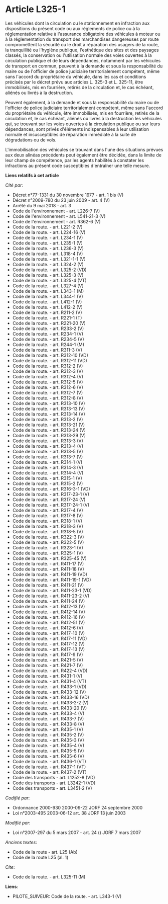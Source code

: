 # Article L325-1

Les véhicules dont la circulation ou le stationnement en infraction aux dispositions du présent code ou aux règlements de
police ou à la réglementation relative à l'assurance obligatoire des véhicules à moteur ou à la réglementation du transport
des marchandises dangereuses par route compromettent la sécurité ou le droit à réparation des usagers de la route, la
tranquillité ou l'hygiène publique, l'esthétique des sites et des paysages classés, la conservation ou l'utilisation normale
des voies ouvertes à la circulation publique et de leurs dépendances, notamment par les véhicules de transport en commun,
peuvent à la demande et sous la responsabilité du maire ou de l'officier de police judiciaire territorialement compétent,
même sans l'accord du propriétaire du véhicule, dans les cas et conditions précisés par le décret prévu aux articles L. 325-3
et L. 325-11, être immobilisés, mis en fourrière, retirés de la circulation et, le cas échéant, aliénés ou livrés à la
destruction.

Peuvent également, à la demande et sous la responsabilité du maire ou de l'officier de police judiciaire territorialement
compétent, même sans l'accord du propriétaire du véhicule, être immobilisés, mis en fourrière, retirés de la circulation et,
le cas échéant, aliénés ou livrés à la destruction les véhicules qui, se trouvant sur les voies ouvertes à la circulation
publique ou sur leurs dépendances, sont privés d'éléments indispensables à leur utilisation normale et insusceptibles de
réparation immédiate à la suite de dégradations ou de vols.

L'immobilisation des véhicules se trouvant dans l'une des situations prévues aux deux alinéas précédents peut également être
décidée, dans la limite de leur champ de compétence, par les agents habilités à constater les infractions au présent code
susceptibles d'entraîner une telle mesure.

**Liens relatifs à cet article**

_Cité par_:

  - Décret n°77-1331 du 30 novembre 1977 - art. 1 bis (V)
  - Décret n°2009-780 du 23 juin 2009 - art. 4 (V)
  - Arrêté du 9 mai 2018 - art. 3
  - Code de l'environnement - art. L226-7 (V)
  - Code de l'environnement - art. L541-21-3 (V)
  - Code de l'environnement - art. R362-6 (V)
  - Code de la route. - art. L221-2 (V)
  - Code de la route. - art. L224-16 (V)
  - Code de la route. - art. L234-1 (V)
  - Code de la route. - art. L235-1 (V)
  - Code de la route. - art. L236-3 (V)
  - Code de la route. - art. L318-4 (V)
  - Code de la route. - art. L321-1-1 (V)
  - Code de la route. - art. L324-2 (V)
  - Code de la route. - art. L325-2 (VD)
  - Code de la route. - art. L325-3 (V)
  - Code de la route. - art. L325-4 (VT)
  - Code de la route. - art. L327-4 (V)
  - Code de la route. - art. L343-1 (M)
  - Code de la route. - art. L344-1 (V)
  - Code de la route. - art. L412-1 (V)
  - Code de la route. - art. L412-2 (V)
  - Code de la route. - art. R211-2 (V)
  - Code de la route. - art. R221-1 (T)
  - Code de la route. - art. R221-20 (V)
  - Code de la route. - art. R233-2 (V)
  - Code de la route. - art. R234-1 (V)
  - Code de la route. - art. R234-5 (V)
  - Code de la route. - art. R244-1 (M)
  - Code de la route. - art. R311-3 (V)
  - Code de la route. - art. R312-10 (VD)
  - Code de la route. - art. R312-11 (VD)
  - Code de la route. - art. R312-2 (V)
  - Code de la route. - art. R312-3 (V)
  - Code de la route. - art. R312-4 (V)
  - Code de la route. - art. R312-5 (V)
  - Code de la route. - art. R312-6 (V)
  - Code de la route. - art. R312-7 (V)
  - Code de la route. - art. R312-8 (V)
  - Code de la route. - art. R313-10 (V)
  - Code de la route. - art. R313-13 (V)
  - Code de la route. - art. R313-14 (V)
  - Code de la route. - art. R313-2 (V)
  - Code de la route. - art. R313-21 (V)
  - Code de la route. - art. R313-24 (V)
  - Code de la route. - art. R313-29 (V)
  - Code de la route. - art. R313-3 (V)
  - Code de la route. - art. R313-4 (V)
  - Code de la route. - art. R313-5 (V)
  - Code de la route. - art. R313-7 (V)
  - Code de la route. - art. R314-1 (V)
  - Code de la route. - art. R314-3 (V)
  - Code de la route. - art. R314-4 (V)
  - Code de la route. - art. R315-1 (V)
  - Code de la route. - art. R315-2 (V)
  - Code de la route. - art. R316-3-1 (VD)
  - Code de la route. - art. R317-23-1 (V)
  - Code de la route. - art. R317-24 (V)
  - Code de la route. - art. R317-24-1 (V)
  - Code de la route. - art. R317-4 (V)
  - Code de la route. - art. R317-8 (V)
  - Code de la route. - art. R318-1 (V)
  - Code de la route. - art. R318-3 (V)
  - Code de la route. - art. R318-5 (V)
  - Code de la route. - art. R322-3 (V)
  - Code de la route. - art. R322-5 (V)
  - Code de la route. - art. R323-1 (V)
  - Code de la route. - art. R325-1 (V)
  - Code de la route. - art. R325-45 (V)
  - Code de la route. - art. R411-17 (V)
  - Code de la route. - art. R411-18 (V)
  - Code de la route. - art. R411-19 (VD)
  - Code de la route. - art. R411-19-1 (VD)
  - Code de la route. - art. R411-21 (V)
  - Code de la route. - art. R411-23-1 (VD)
  - Code de la route. - art. R411-23-2 (V)
  - Code de la route. - art. R411-24 (V)
  - Code de la route. - art. R412-13 (V)
  - Code de la route. - art. R412-14 (V)
  - Code de la route. - art. R412-16 (V)
  - Code de la route. - art. R412-51 (V)
  - Code de la route. - art. R412-6 (V)
  - Code de la route. - art. R417-10 (V)
  - Code de la route. - art. R417-11 (VD)
  - Code de la route. - art. R417-12 (V)
  - Code de la route. - art. R417-13 (V)
  - Code de la route. - art. R417-9 (V)
  - Code de la route. - art. R421-5 (V)
  - Code de la route. - art. R421-7 (V)
  - Code de la route. - art. R422-4 (VD)
  - Code de la route. - art. R431-1 (V)
  - Code de la route. - art. R431-4 (VT)
  - Code de la route. - art. R433-1 (VD)
  - Code de la route. - art. R433-12 (V)
  - Code de la route. - art. R433-16 (VD)
  - Code de la route. - art. R433-2-2 (V)
  - Code de la route. - art. R433-20 (V)
  - Code de la route. - art. R433-4 (V)
  - Code de la route. - art. R433-7 (V)
  - Code de la route. - art. R433-8 (V)
  - Code de la route. - art. R435-1 (V)
  - Code de la route. - art. R435-2 (V)
  - Code de la route. - art. R435-3 (V)
  - Code de la route. - art. R435-4 (V)
  - Code de la route. - art. R435-5 (V)
  - Code de la route. - art. R435-6 (V)
  - Code de la route. - art. R436-1 (VT)
  - Code de la route. - art. R437-1 (VT)
  - Code de la route. - art. R437-2 (VT)
  - Code des transports - art. L1252-8 (VD)
  - Code des transports - art. L3242-1 (VD)
  - Code des transports - art. L3451-2 (V)

_Codifié par_:

  - Ordonnance 2000-930 2000-09-22 JORF 24 septembre 2000
  - Loi n°2003-495 2003-06-12 art. 38 JORF 13 juin 2003

_Modifié par_:

  - Loi n°2007-297 du 5 mars 2007 - art. 24 () JORF 7 mars 2007

_Anciens textes_:

  - Code de la route - art. L25 (Ab)
  - Code de la route L25 (al. 1)

_Cite_:

  - Code de la route. - art. L325-11 (M)

**Liens**:

  - PILOTE_SUIVEUR: Code de la route. - art. L343-1 (V)
